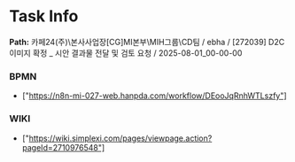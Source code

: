 # Task Info

**Path:** 카페24(주)\본사사업장\[CG]MI본부\MIH그룹\CD팀 / ebha / [272039] D2C 이미지 확정 _ 시안 결과물 전달 및 검토 요청 / 2025-08-01_00-00-00

### BPMN
- ["https://n8n-mi-027-web.hanpda.com/workflow/DEooJqRnhWTLszfy"]

### WIKI
- ["https://wiki.simplexi.com/pages/viewpage.action?pageId=2710976548"]

